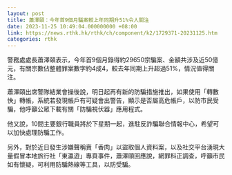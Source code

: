 ```yaml
---
layout: post
title: 蕭澤頤：今年首9個月騙案較上年同期升51%令人關注
date: 2023-11-25 10:49:04.000000000 +08:00
link: https://news.rthk.hk/rthk/ch/component/k2/1729371-20231125.htm
categories: rthk
---
```


警務處處長蕭澤頤表示，今年首9個月錄得約29650宗騙案、金額共涉及近50億元，有關宗數佔整體罪案數字約4成4，較去年同期上升超過51%，情況值得關注。

蕭澤頤出席警隊結業會操後說，明日起再有新的防騙措施推出，如果使用「轉數快」轉帳，系統若發現帳戶有可疑會出警告，顯示是否屬高危帳戶，以防市民受騙，他呼籲公眾下載有關「防騙視伏器」應用程式。

他又說，10間主要銀行職員將於下星期一起，進駐反詐騙聯合情報中心，希望可以加快處理防騙工作。

另外，對於近日發生涉嫌聲稱賣「香肉」以盜取個人資料案，以及社交平台湧現大量假冒本地旅行社「東瀛遊」專頁事件，蕭澤頤回應說，網罪科正調查，呼籲市民如有懷疑，可利用防騙熱線等工具，以防受騙。
